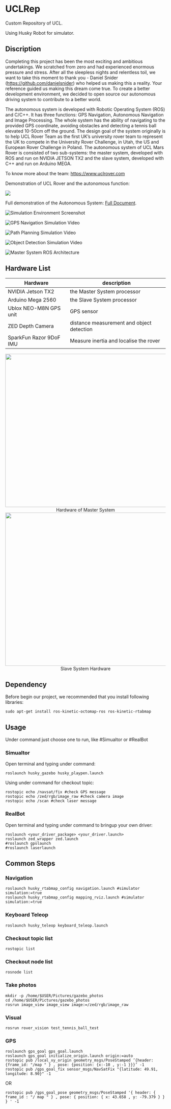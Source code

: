 # UCLRep
Custom Repository of UCL.

Using Husky Robot for simulator.

## Discription

Completing this project has been the most exciting and ambitious undertakings. We scratched from zero and had experienced enormous pressure and stress. After all the sleepless nights and relentless toil, we want to take this moment to thank you - Daniel Snider (https://github.com/danielsnider) who helped us making this a reality. Your reference guided us making this dream come true. To create a better development environment, we decided to open source our autonomous driving system to contribute to a better world.

The autonomous system is developed with Robotic Operating System (ROS) and C/C++. It has three functions: GPS Navigation, Autonomous Navigation and Image Processing. The whole system has the ability of navigating to the provided GPS coordinate, avoiding obstacles and detecting a tennis ball elevated 10-50cm off the ground. The design goal of the system originally is to help UCL Rover Team as the first UK’s university rover team to represent the UK to compete in the University Rover Challenge, in Utah, the US and European Rover Challenge in Poland. The autonomous system of UCL Mars Rover is consisted of two sub-systems: the master system, developed with ROS and run on NVIDIA JETSON TX2 and the slave system, developed with C++ and run on Arduino MEGA.

To know more about the team: https://www.uclrover.com

Demonstration of UCL Rover and the autonomous function:

[![](images/ucl_rover.png)](https://youtu.be/lozCbwh67XY "UCL Rover Promotional Video | European Rover Challenge 2018")

Full demonstration of the Autonomous System: [Full Document](https://github.com/CustRep/UCLRep/blob/master/doc/The%20Autonomous%20System%20Demonstration.pdf).

![](images/simulation_environment.png "Simulation Environment Screenshot")

![](images/gps_navigation_simulation.png "GPS Navigation Simulation Video")

![](images/path_planning_simulation.png "Path Planning Simulation Video")

![](images/object_detection_simulation.png "Object Detection Simulation Video")

![](images/master_system_ros_architecture.png "Master System ROS Architecture")

## Hardware List

| Hardware |  description |
|----------|--------------|
| NVIDIA Jetson TX2 | the Master System processor|
| Arduino Mega 2560 | the Slave System processor |
| Ublox NEO-M8N GPS unit | GPS sensor |
|ZED Depth Camera |distance measurement and object detection |
|SparkFun Razor 9DoF IMU |Measure inertia and localise the rover |

<div align=center><img width="640" height="480" src="images/hardware_of_master_system.jpg"/>
Hardware of Master System</div>

<div align=center><img width="640" height="480" src="images/slave_system_hardware.jpg"/>
Slave System Hardware</div>

## Dependency

Before begin our project, we recommended that you install following libraries:
```
sudo apt-get install ros-kinetic-octomap-ros ros-kinetic-rtabmap
```

## Usage

Under command just choose one to run, like #Simualtor or #RealBot
### Simualtor

Open terminal and typing under command:
```
roslaunch husky_gazebo husky_playpen.launch
```

Using under command for checkout topic:
```
rostopic echo /navsat/fix #check GPS message
rostopic echo /zed/rgb/image_raw #check camera image
rostopic echo /scan #check laser message
```
### RealBot

Open terminal and typing under command to bringup your own driver:
```
roslaunch <your_driver_package> <your_driver.launch>
roslaunch zed_wrapper zed.launch
#roslaunch gpslaunch 
#roslaunch laserlaunch
```

## Common Steps

### Navigation
```
roslaunch husky_rtabmap_config navigation.launch #simulator simulation:=true
roslaunch husky_rtabmap_config mapping_rviz.launch #simulator simulation:=true
```

### Keyboard Teleop
```
roslaunch husky_teleop keyboard_teleop.launch
```

### Checkout topic list
```
rostopic list
```

### Checkout node list
```
rosnode list
```

### Take photos
```
mkdir -p /home/$USER/Pictures/gazebo_photos
cd /home/$USER/Pictures/gazebo_photos
rosrun image_view image_view image:=/zed/rgb/image_raw
```
### Visual
```
rosrun rover_vision test_tennis_ball_test
```

### GPS
```
roslaunch gps_goal gps_goal.launch
roslaunch gps_goal initialize_origin.launch origin:=auto
rostopic pub /local_xy_origin geometry_msgs/PoseStamped ’{header: {frame_id: "/map " } , pose: {position: {x:-10 , y:-1 }}}’ -1
rostopic pub /gps_goal_fix sensor_msgs/NavSatFix "{latitude: 49.91, longitude: 8.90}" -1
```
OR
```
rostopic pub /gps_goal_pose geometry_msgs/PoseStamped '{ header: { frame_id : "/ map " } , pose: { position: { x: 43.658 , y: -79.379 } } } ' -1
```
